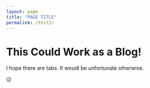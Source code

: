```yaml
---
layout: page
title: "PAGE TITLE"
permalink: /test2/
---
```


# This Could Work as a Blog!

I hope there are tabs. It woudl be unfortunate otherwise.

😔
